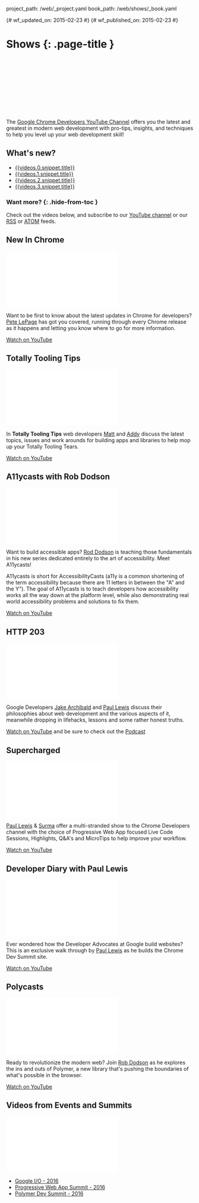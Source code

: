 project_path: /web/_project.yaml
book_path: /web/shows/_book.yaml

{# wf_updated_on: 2015-02-23 #}
{# wf_published_on: 2015-02-23 #}

# Shows {: .page-title }

<div class="video-wrapper">
  <iframe class="devsite-embedded-youtube-video" data-video-id="m2XaN7x7y0o"
          data-autohide="1" data-showinfo="0" frameborder="0" allowfullscreen>
  </iframe>
</div>

The [Google Chrome Developers YouTube Channel](https://www.youtube.com/user/ChromeDevelopers/)
offers you the latest and greatest in modern web development with pro-tips,
insights, and techniques to help you level up your web development skill!

<div class="clearfix"></div>

## What's new?

* [{{videos.0.snippet.title}}](//www.youtube.com/watch?v={{videos.0.snippet.resourceId.videoId}})
* [{{videos.1.snippet.title}}](//www.youtube.com/watch?v={{videos.1.snippet.resourceId.videoId}})
* [{{videos.2.snippet.title}}](//www.youtube.com/watch?v={{videos.2.snippet.resourceId.videoId}})
* [{{videos.3.snippet.title}}](//www.youtube.com/watch?v={{videos.3.snippet.resourceId.videoId}})


### Want more? {: .hide-from-toc }
<div class="attempt-right">
  <div class="g-ytsubscribe" data-channel="ChromeDevelopers" data-layout="full" data-count="default"></div>
</div>

Check out the videos below, and subscribe to our
[YouTube channel](https://www.youtube.com/user/ChromeDevelopers)
or our [RSS](/web/shows/rss.xml) or [ATOM](/web/shows/atom.xml) feeds.



<div class="clearfix"></div>

## New In Chrome
<div class="video-wrapper">
  <iframe class="devsite-embedded-youtube-video"
          src="//www.youtube.com/embed/videoseries?list=PLNYkxOF6rcIDfz8XEA3loxY32tYh7CI3m" 
          data-autohide="1" data-showinfo="0" frameborder="0" allowfullscreen>
  </iframe>  
</div>

Want to be first to know about the latest updates in Chrome for developers?
[Pete LePage](/web/resources/contributors#petelepage) has got you covered,
running through every Chrome release as it happens and letting you know where
to go for more information.

[Watch on YouTube](//www.youtube.com/embed/videoseries?list=PLNYkxOF6rcIDfz8XEA3loxY32tYh7CI3m)

<div class="clearfix"></div>

## Totally Tooling Tips
<div class="video-wrapper">
  <iframe class="devsite-embedded-youtube-video"
          src="//www.youtube.com/embed/videoseries?list=PLNYkxOF6rcIB3ci6nwNyLYNU6RDOU3YyL" 
          data-autohide="1" data-showinfo="0" frameborder="0" allowfullscreen>
  </iframe>  
</div>

In **Totally Tooling Tips** web developers
[Matt](/web/resources/contributors#mattgaunt) and
[Addy](/web/resources/contributors#addyosmani) discuss the latest topics,
issues and work arounds for building apps and libraries to help mop up your
Totally Tooling Tears.

[Watch on YouTube](//www.youtube.com/embed/videoseries?list=PLNYkxOF6rcIB3ci6nwNyLYNU6RDOU3YyL)


<div class="clearfix"></div>

## A11ycasts with Rob Dodson
<div class="video-wrapper">
  <iframe class="devsite-embedded-youtube-video"
          src="//www.youtube.com/embed/videoseries?list=PLNYkxOF6rcICWx0C9LVWWVqvHlYJyqw7g" 
          data-autohide="1" data-showinfo="0" frameborder="0" allowfullscreen>
  </iframe>  
</div>

Want to build accessible apps? [Rod Dodson](/web/resources/contributors#robdodson)
is teaching those fundamentals in his new series dedicated entirely to the art
of accessibility. Meet A11ycasts! 

A11ycasts is short for AccessibilityCasts (a11y is a common shortening of the
term accessibility because there are 11 letters in between the "A" and the Y").
The goal of A11ycasts is to teach developers how accessibility works all the
way down at the platform level, while also demonstrating real world
accessibility problems and solutions to fix them.

[Watch on YouTube](//www.youtube.com/embed/videoseries?list=PLNYkxOF6rcICWx0C9LVWWVqvHlYJyqw7g)


<div class="clearfix"></div>

## HTTP 203
<div class="video-wrapper">
  <iframe class="devsite-embedded-youtube-video"
          src="//www.youtube.com/embed/videoseries?list=PLNYkxOF6rcIAKIQFsNbV0JDws_G_bnNo9" 
          data-autohide="1" data-showinfo="0" frameborder="0" allowfullscreen>
  </iframe>  
</div>

Google Developers [Jake Archibald](/web/resources/contributors#jakearchibald)
and [Paul Lewis](/web/resources/contributors#paullewis) discuss their
philosophies about web development and the various aspects of it, meanwhile
dropping in lifehacks, lessons and some rather honest truths.

[Watch on YouTube](//www.youtube.com/embed/videoseries?list=PLNYkxOF6rcIAKIQFsNbV0JDws_G_bnNo9)
and be sure to check out the [Podcast](/web/shows/http203/podcast/)

<div class="clearfix"></div>

## Supercharged
<div class="video-wrapper">
  <iframe class="devsite-embedded-youtube-video"
          src="//www.youtube.com/embed/videoseries?list=PLNYkxOF6rcIBz9ACEQRmO9Lw8PW7vn0lr" 
          data-autohide="1" data-showinfo="0" frameborder="0" allowfullscreen>
  </iframe>  
</div>

[Paul Lewis](/web/resources/contributors#paullewis) &
[Surma](/web/resources/contributors#surma) offer a multi-stranded show to
the Chrome Developers channel with the choice of Progressive Web App focused
Live Code Sessions, Highlights, Q&A's and MicroTips to help improve your
workflow.

[Watch on YouTube](//www.youtube.com/embed/videoseries?list=PLNYkxOF6rcIBz9ACEQRmO9Lw8PW7vn0lr)


<div class="clearfix"></div>

## Developer Diary with Paul Lewis
<div class="video-wrapper">
  <iframe class="devsite-embedded-youtube-video"
          src="//www.youtube.com/embed/videoseries?list=PLNYkxOF6rcIBykcJ7bvTpqU7vt-oey72J" 
          data-autohide="1" data-showinfo="0" frameborder="0" allowfullscreen>
  </iframe>  
</div>

Ever wondered how the Developer Advocates at Google build websites? This is
an exclusive walk through by [Paul Lewis](/web/resources/contributors#paullewis)
as he builds the Chrome Dev Summit site. 

[Watch on YouTube](//www.youtube.com/embed/videoseries?list=PLNYkxOF6rcIBykcJ7bvTpqU7vt-oey72J)


<div class="clearfix"></div>

## Polycasts
<div class="video-wrapper">
  <iframe class="devsite-embedded-youtube-video"
          src="//www.youtube.com/embed/videoseries?list=PLNYkxOF6rcIDdS7HWIC_BYRunV6MHs5xo" 
          data-autohide="1" data-showinfo="0" frameborder="0" allowfullscreen>
  </iframe>  
</div>

Ready to revolutionize the modern web? Join
[Rob Dodson](/web/resources/contributors#robdodson) as he explores the ins
and outs of Polymer, a new library that's pushing the boundaries of what's
possible in the browser.

[Watch on YouTube](//www.youtube.com/embed/videoseries?list=PLNYkxOF6rcIDdS7HWIC_BYRunV6MHs5xo)


<div class="clearfix"></div>

## Videos from Events and Summits

<div class="video-wrapper">
  <iframe class="devsite-embedded-youtube-video"
          src="//www.youtube.com/embed/videoseries?list=PLNYkxOF6rcIDz1TzmmMRBC-kd8zPRTQIP" 
          data-autohide="1" data-showinfo="0" frameborder="0" allowfullscreen>
  </iframe>  
</div>

* [Google I/O - 2016](https://www.youtube.com/playlist?list=PLNYkxOF6rcIDz1TzmmMRBC-kd8zPRTQIP)
* [Progressive Web App Summit - 2016](https://www.youtube.com/playlist?list=PLNYkxOF6rcIAWWNR_Q6eLPhsyx6VvYjVb)
* [Polymer Dev Summit - 2016](https://www.youtube.com/playlist?list=PLNYkxOF6rcICc687SxHQRuo9TVNOJelSZ)

<div class="clearfix"></div>

<script async defer src="https://apis.google.com/js/platform.js"></script>
<link rel="alternate" type="application/rss+xml" title="Web Shows from Google Developers (RSS)" href="/web/shows/rss.xml">
<link rel="alternate" type="application/atom+xml" title="Web Shows from Google Developers (ATOM)" href="/web/shows/atom.xml">
